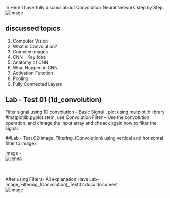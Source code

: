 In Here I have fully discuss about Convolution Neural Network step by Step.
![image](https://github.com/778569/Deep-Learing-for-Computer-Vision--Part-01/assets/52319671/5ac949fe-b445-42bb-9589-f88f682fd80d)

## discussed topics 
1.	Computer Vision
2.	What is Convolution?
3.	Complex images
4.	CNN – Key Idea
5.	Anatomy of CNN
6.	What Happen in CNN
7.	Activation Function
8.	Pooling
9.	Fully Connected Layers

## Lab - Test 01 (1d_convolution)
Filter signal using 1D convolution – Basic Signal , plot using matplotlib library #matplotlib.pyplot.stem, use Convolution Filter –  Use the convolution operation. and chnage the input array and cheack again how to filter the signal.

##Lab - Test 02(Image_Filtering_(Convolution) using vertical and horizontal filter to image)

image - <br>![lenna](https://github.com/778569/Deep-Learing-for-Computer-Vision--Part-01/assets/52319671/864bb840-d081-4759-a91f-40969220b295)

<br><br>
After using Filters- All explanation Have Lab- Image_Filtering_(Convolution)_Test02.docx document<br>
![image](https://github.com/778569/Deep-Learing-for-Computer-Vision--Part-01/assets/52319671/b2d5da93-3f06-402a-8b9a-5872e9beb785)

